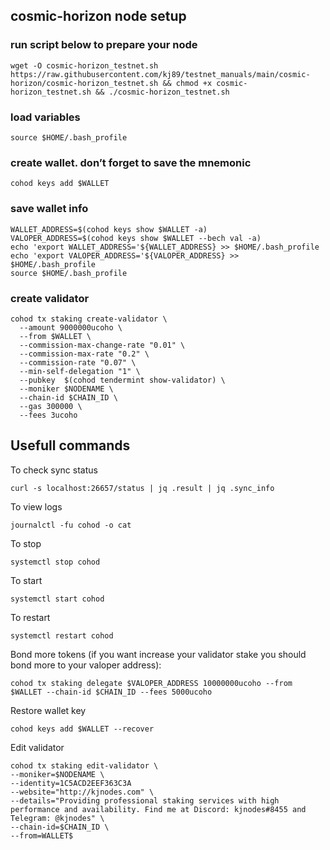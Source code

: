## cosmic-horizon node setup

### run script below to prepare your node
```
wget -O cosmic-horizon_testnet.sh https://raw.githubusercontent.com/kj89/testnet_manuals/main/cosmic-horizon/cosmic-horizon_testnet.sh && chmod +x cosmic-horizon_testnet.sh && ./cosmic-horizon_testnet.sh
```

### load variables
```
source $HOME/.bash_profile
```

### create wallet. don’t forget to save the mnemonic
```
cohod keys add $WALLET
```

### save wallet info
```
WALLET_ADDRESS=$(cohod keys show $WALLET -a)
VALOPER_ADDRESS=$(cohod keys show $WALLET --bech val -a)
echo 'export WALLET_ADDRESS='${WALLET_ADDRESS} >> $HOME/.bash_profile
echo 'export VALOPER_ADDRESS='${VALOPER_ADDRESS} >> $HOME/.bash_profile
source $HOME/.bash_profile
```

### create validator
```
cohod tx staking create-validator \
  --amount 9000000ucoho \
  --from $WALLET \
  --commission-max-change-rate "0.01" \
  --commission-max-rate "0.2" \
  --commission-rate "0.07" \
  --min-self-delegation "1" \
  --pubkey  $(cohod tendermint show-validator) \
  --moniker $NODENAME \
  --chain-id $CHAIN_ID \
  --gas 300000 \
  --fees 3ucoho
```

## Usefull commands
To check sync status
```
curl -s localhost:26657/status | jq .result | jq .sync_info
```

To view logs
```
journalctl -fu cohod -o cat
```

To stop
```
systemctl stop cohod
```

To start
```
systemctl start cohod
```

To restart
```
systemctl restart cohod
```

Bond more tokens (if you want increase your validator stake you should bond more to your valoper address):
```
cohod tx staking delegate $VALOPER_ADDRESS 10000000ucoho --from $WALLET --chain-id $CHAIN_ID --fees 5000ucoho
```

Restore wallet key
```
cohod keys add $WALLET --recover
```

Edit validator
```
cohod tx staking edit-validator \
--moniker=$NODENAME \
--identity=1C5ACD2EEF363C3A
--website="http://kjnodes.com" \
--details="Providing professional staking services with high performance and availability. Find me at Discord: kjnodes#8455 and Telegram: @kjnodes" \
--chain-id=$CHAIN_ID \
--from=WALLET$
```
